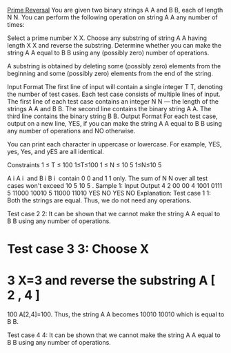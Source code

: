 [Prime Reversal](https://www.codechef.com/practice/course/1-star-difficulty-problems/DIFF1200/problems/PRIMEREVERSE?tab=statement)
You are given two binary strings 
A
A and 
B
B, each of length 
N
N. You can perform the following operation on string 
A
A any number of times:

Select a prime number 
X
X.
Choose any substring of string 
A
A having length 
X
X and reverse the substring.
Determine whether you can make the string 
A
A equal to 
B
B using any (possibly zero) number of operations.

A substring is obtained by deleting some (possibly zero) elements from the beginning and some (possibly zero) elements from the end of the string.

Input Format
The first line of input will contain a single integer 
T
T, denoting the number of test cases.
Each test case consists of multiple lines of input.
The first line of each test case contains an integer 
N
N — the length of the strings 
A
A and 
B
B.
The second line contains the binary string 
A
A.
The third line contains the binary string 
B
B.
Output Format
For each test case, output on a new line, YES, if you can make the string 
A
A equal to 
B
B using any number of operations and NO otherwise.

You can print each character in uppercase or lowercase. For example, YES, yes, Yes, and yES are all identical.

Constraints
1
≤
T
≤
100
1≤T≤100
1
≤
N
≤
10
5
1≤N≤10 
5
 
A
i
A 
i
​
  and 
B
i
B 
i
​
  contain 
0
0 and 
1
1 only.
The sum of 
N
N over all test cases won't exceed 
10
5
10 
5
 .
Sample 1:
Input
Output
4
2
00
00
4
1001
0111
5
11000
10010
5
11000
11010
YES
NO
YES
NO
Explanation:
Test case 
1
1: Both the strings are equal. Thus, we do not need any operations.

Test case 
2
2: It can be shown that we cannot make the string 
A
A equal to 
B
B using any number of operations.

Test case 
3
3: Choose 
X
=
3
X=3 and reverse the substring 
A
[
2
,
4
]
=
100
A[2,4]=100. Thus, the string 
A
A becomes 
10010
10010 which is equal to 
B
B.

Test case 
4
4: It can be shown that we cannot make the string 
A
A equal to 
B
B using any number of operations.

